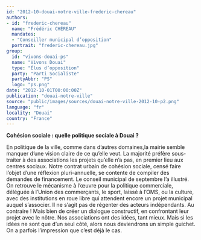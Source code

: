 ```yaml
---
id: "2012-10-douai-notre-ville-frederic-chereau"
authors:
- id: "frederic-chereau"
  name: "Frédéric CHÉREAU"
  mandates: 
  - "Conseiller municipal d’opposition"
  portrait: "frederic-chereau.jpg"
group:
  id: "vivons-douai-ps"
  name: "Vivons Douai"
  type: "Élus d’opposition"
  party: "Parti Socialiste"
  partyAbbr: "PS"
  logo: "ps.png"
date: "2012-10-01T00:00:00Z"
publication: "douai-notre-ville"
source: "public/images/sources/douai-notre-ville-2012-10-p2.png"
language: "fr"
locality: "Douai"
country: "France"
---
```


**Cohésion sociale : quelle politique sociale à Douai ?**

En politique de la ville, comme dans d’autres domaines,la mairie semble manquer d’une vision claire de ce qu’elle veut. La majorité préfère sous-traiter à des associations les projets qu’elle n’a pas, en premier lieu aux centres sociaux. Notre contrat urbain de cohésion sociale, censé faire l’objet d’une réflexion pluri-annuelle, se contente de compiler des demandes de financement. Le conseil municipal de septembre l’a illustré.
On retrouve le mécanisme à l’œuvre pour la politique commerciale, déléguée à l’Union des commerçants, le sport, laissé à l’OMS, ou la culture, avec des institutions en roue libre qui attendent encore un projet municipal auquel s’associer.
Il ne s’agit pas de régenter des acteurs indépendants. Au contraire ! Mais bien de créer un dialogue constructif, en confrontant leur projet avec le nôtre. Nos associations ont des idées, tant mieux. Mais si les idées ne sont que d’un seul côté, alors nous deviendrons un simple guichet. On a parfois l’impression que c’est déjà le cas.
